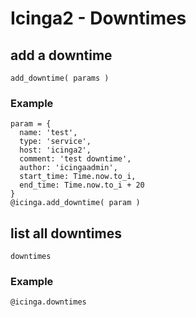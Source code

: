 # Icinga2 - Downtimes


## <a name="add-downtime"></a>add a downtime
    add_downtime( params )

### Example

    param = {
      name: 'test',
      type: 'service',
      host: 'icinga2',
      comment: 'test downtime',
      author: 'icingaadmin',
      start_time: Time.now.to_i,
      end_time: Time.now.to_i + 20
    }
    @icinga.add_downtime( param )


## <a name="list-downtimes"></a>list all downtimes
    downtimes

### Example
    @icinga.downtimes
